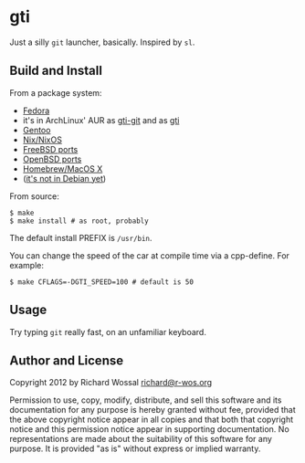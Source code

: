 gti
===

Just a silly `git` launcher, basically. Inspired by `sl`.

Build and Install
-----------------

From a package system:
* [Fedora](https://admin.fedoraproject.org/pkgdb/package/rpms/gti/)
* it's in ArchLinux' AUR as [gti-git](https://aur.archlinux.org/packages/gti-git/) and as [gti](https://aur.archlinux.org/packages/gti/)
* [Gentoo](https://packages.gentoo.org/packages/dev-vcs/gti)
* [Nix/NixOS](https://github.com/NixOS/nixpkgs/pull/13453)
* [FreeBSD ports](http://svnweb.freebsd.org/ports/head/games/gti/)
* [OpenBSD ports](http://openports.se/games/gti)
* [Homebrew/MacOS X](http://braumeister.org/formula/gti)
* ([it's not in Debian yet](https://bugs.debian.org/cgi-bin/bugreport.cgi?bug=705850))

From source:

    $ make
    $ make install # as root, probably

The default install PREFIX is `/usr/bin`.

You can change the speed of the car at compile time via a cpp-define.
For example:

    $ make CFLAGS=-DGTI_SPEED=100 # default is 50

Usage
-----

Try typing `git` really fast, on an unfamiliar keyboard.

Author and License
------------------

Copyright 2012 by Richard Wossal <richard@r-wos.org>

Permission to use, copy, modify, distribute, and sell this software
and its documentation for any purpose is hereby granted without fee,
provided that the above copyright notice appear in all copies and
that both that copyright notice and this permission notice appear in
supporting documentation.  No representations are made about the
suitability of this software for any purpose.  It is provided "as
is" without express or implied warranty.

